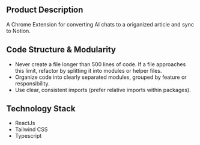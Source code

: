 ## Product Description
A Chrome Extension for converting AI chats to a origanized article and sync to Notion.

## Code Structure & Modularity
- Never create a file longer than 500 lines of code. If a file approaches this limit, refactor by splitting it into modules or helper files.
- Organize code into clearly separated modules, grouped by feature or responsibility.
- Use clear, consistent imports (prefer relative imports within packages).

## Technology Stack
- ReactJs
- Tailwind CSS
- Typescript